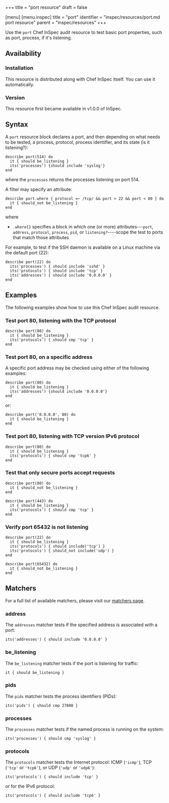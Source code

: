 +++
title = "port resource"
draft = false

[menu]
  [menu.inspec]
    title = "port"
    identifier = "inspec/resources/port.md port resource"
    parent = "inspec/resources"
+++


Use the `port` Chef InSpec audit resource to test basic port properties, such as port, process, if it's listening.


## Availability

### Installation

This resource is distributed along with Chef InSpec itself. You can use it automatically.

### Version

This resource first became available in v1.0.0 of InSpec.

## Syntax

A `port` resource block declares a port, and then depending on what needs to be tested, a process, protocol, process identifier, and its state (is it listening?):

    describe port(514) do
      it { should be_listening }
      its('processes') {should include 'syslog'}
    end

where the `processes` returns the processes listening on port 514.

A filter may specify an attribute:

    describe port.where { protocol =~ /tcp/ && port > 22 && port < 80 } do
      it { should_not be_listening }
    end

where

* `.where{}` specifies a block in which one (or more) attributes---`port`, `address`, `protocol`, `process`, `pid`, or `listening?`----scope the test to ports that match those attributes

For example, to test if the SSH daemon is available on a Linux machine via the default port (22):

    describe port(22) do
      its('processes') { should include 'sshd' }
      its('protocols') { should include 'tcp' }
      its('addresses') { should include '0.0.0.0' }
    end


## Examples

The following examples show how to use this Chef InSpec audit resource.

### Test port 80, listening with the TCP protocol

    describe port(80) do
      it { should be_listening }
      its('protocols') { should cmp 'tcp' }
    end

### Test port 80, on a specific address

A specific port address may be checked using either of the following examples:

    describe port(80) do
      it { should be_listening }
      its('addresses') {should include '0.0.0.0'}
    end

or:

    describe port('0.0.0.0', 80) do
      it { should be_listening }
    end

### Test port 80, listening with TCP version IPv6 protocol

    describe port(80) do
      it { should be_listening }
      its('protocols') { should cmp 'tcp6' }
    end

### Test that only secure ports accept requests

    describe port(80) do
      it { should_not be_listening }
    end

    describe port(443) do
      it { should be_listening }
      its('protocols') { should cmp 'tcp' }
    end

### Verify port 65432 is not listening

    describe port(22) do
      it { should be_listening }
      its('protocols') { should include('tcp') }
      its('protocols') { should_not include('udp') }
    end

    describe port(65432) do
      it { should_not be_listening }
    end


## Matchers

For a full list of available matchers, please visit our [matchers page](https://www.inspec.io/docs/reference/matchers/).

### address

The `addresses` matcher tests if the specified address is associated with a port:

    its('addresses') { should include '0.0.0.0' }

### be_listening

The `be_listening` matcher tests if the port is listening for traffic:

    it { should be_listening }

### pids

The `pids` matcher tests the process identifiers (PIDs):

    its('pids') { should cmp 27808 }

### processes

The `processes` matcher tests if the named process is running on the system:

    its('processes') { should cmp 'syslog' }

### protocols

The `protocols` matcher tests the Internet protocol: ICMP (`'icmp'`), TCP (`'tcp'` or `'tcp6'`), or UDP (`'udp'` or `'udp6'`):

    its('protocols') { should include 'tcp' }

or for the IPv6 protocol:

    its('protocols') { should include 'tcp6' }
